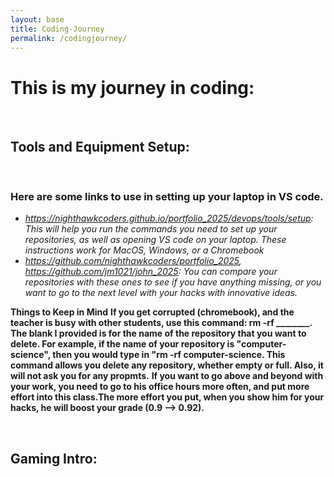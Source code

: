 ```yaml
---
layout: base
title: Coding-Journey
permalink: /codingjourney/
---
```


# This is my journey in coding:

</br>

## Tools and Equipment Setup:

</br>

### Here are some links to use in setting up your laptop in VS code.    
- *https://nighthawkcoders.github.io/portfolio_2025/devops/tools/setup: This will help you run the commands you need to set up your repositories, as well as opening VS code on your laptop. These instructions work for MacOS, Windows, or a Chromebook* 
- *https://github.com/nighthawkcoders/portfolio_2025, https://github.com/jm1021/john_2025: You can compare your repositories with these ones to see if you have anything missing, or you want to go to the next level with your hacks with innovative ideas.*


**Things to Keep in Mind**
**If you get corrupted (chromebook), and the teacher is busy with other students, use this command: rm -rf ________. The blank I provided is for the name of the repository that you want to delete. For example, if the name of your repository is "computer-science", then you would type in "rm -rf computer-science. This command allows you delete any repository, whether empty or full. Also, it will not ask you for any propmts.**
**If you want to go above and beyond with your work, you need to go to his office hours more often, and put more effort into this class.The more effort you put, when you show him for your hacks, he will boost your grade (0.9 --> 0.92).**

</br>

## Gaming Intro:
